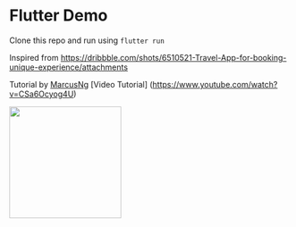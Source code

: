 # Flutter Demo

Clone this repo and run using 
`flutter run`

Inspired from https://dribbble.com/shots/6510521-Travel-App-for-booking-unique-experience/attachments

Tutorial by [MarcusNg](https://github.com/MarcusNg) [Video Tutorial] (https://www.youtube.com/watch?v=CSa6Ocyog4U)


<img src="/demo/sample.gif?raw=true" width="200px">
